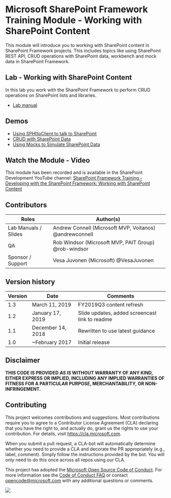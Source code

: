 # Microsoft SharePoint Framework Training Module - Working with SharePoint Content

This module will introduce you to working with SharePoint content in SharePoint Framework projects. This includes topics like using SharePoint REST API, CRUD operations with SharePoint data, workbench and mock data in SharePoint Framework.

## Lab - Working with SharePoint Content

In this lab you work with the SharePoint Framework to perform CRUD operations on SharePoint lists and libraries.

- [Lab manual](./Lab.md)

## Demos

- [Using SPHttpClient to talk to SharePoint](./Demos/01-spfxhttpclient)
- [CRUD with SharePoint Data](./Demos/02-spcrud)
- [Using Mocks to Simulate SharePoint Data](./Demos/03-mockdata)

## Watch the Module - Video

This module has been recorded and is available in the SharePoint Development YouTube channel: [SharePoint Framework Training - Developing with the SharePoint Framework: Working with SharePoint Content](https://www.youtube.com/watch?v=0OiC7AzoCVI&list=PLR9nK3mnD-OV-RPXQ3Lco845qoEy7VJoc)

## Contributors

| Roles                | Author(s)                                               |
| -------------------- | ------------------------------------------------------- |
| Lab Manuals / Slides | Andrew Connell (Microsoft MVP, Voitanos) @andrewconnell |
| QA                   | Rob Windsor (Microsoft MVP, PAIT Group) @rob-windsor    |
| Sponsor / Support    | Vesa Juvonen (Microsoft) @VesaJuvonen                   |

## Version history

| Version | Date              | Comments                                       |
| ------- | ----------------- | ---------------------------------------------- |
| 1.3     | March 11, 2019    | FY2019Q3 content refresh                       |
| 1.2     | January 17, 2019  | Slide updates, added screencast link to readme |
| 1.1     | December 14, 2018 | Rewritten to use latest guidance               |
| 1.0     | ~February 2017    | Initial release                                |

## Disclaimer

**THIS CODE IS PROVIDED _AS IS_ WITHOUT WARRANTY OF ANY KIND, EITHER EXPRESS OR IMPLIED, INCLUDING ANY IMPLIED WARRANTIES OF FITNESS FOR A PARTICULAR PURPOSE, MERCHANTABILITY, OR NON-INFRINGEMENT.**

## Contributing

This project welcomes contributions and suggestions. Most contributions require you to agree to a
Contributor License Agreement (CLA) declaring that you have the right to, and actually do, grant us
the rights to use your contribution. For details, visit https://cla.microsoft.com.

When you submit a pull request, a CLA-bot will automatically determine whether you need to provide
a CLA and decorate the PR appropriately (e.g., label, comment). Simply follow the instructions
provided by the bot. You will only need to do this once across all repos using our CLA.

This project has adopted the [Microsoft Open Source Code of Conduct](https://opensource.microsoft.com/codeofconduct/).
For more information see the [Code of Conduct FAQ](https://opensource.microsoft.com/codeofconduct/faq/) or
contact [opencode@microsoft.com](mailto:opencode@microsoft.com) with any additional questions or comments.

<img src="https://telemetry.sharepointpnp.com/sp-dev-training-spfx-spcontent" />
